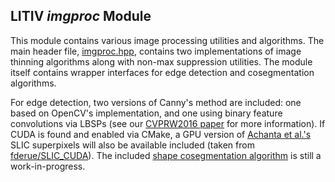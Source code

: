 LITIV *imgproc* Module
----------------------
This module contains various image processing utilities and algorithms. The main header file, [imgproc.hpp](./include/litiv/imgproc.hpp), contains two implementations of image thinning algorithms along with non-max suppression utilities. The module itself contains wrapper interfaces for edge detection and cosegmentation algorithms.

For edge detection, two versions of Canny's method are included: one based on OpenCV's implementation, and one using binary feature convolutions via LBSPs (see our [CVPRW2016 paper](http://www.polymtl.ca/litiv/doc/StCharlesCVPRW2016.pdf) for more information). If CUDA is found and enabled via CMake, a GPU version of [Achanta et al.'s](https://doi.org/10.1109/TPAMI.2012.120) SLIC superpixels will also be available included (taken from [fderue/SLIC_CUDA](https://github.com/fderue/SLIC_CUDA)). The included [shape cosegmentation algorithm](./include/litiv/imgproc/ForegroundStereoMatcher.hpp) is still a work-in-progress.
